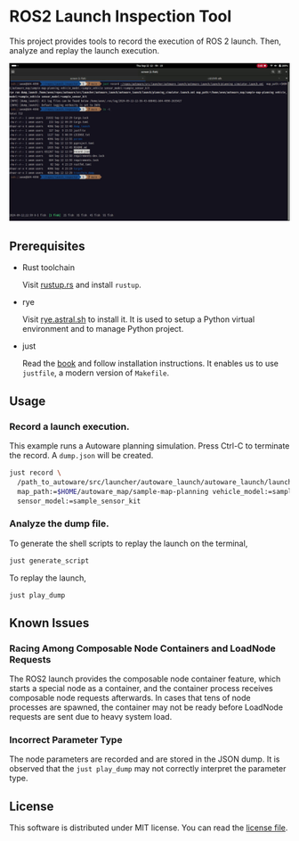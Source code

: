 # ROS2 Launch Inspection Tool

This project provides tools to record the execution of ROS 2
launch. Then, analyze and replay the launch execution.

[![Watch the demo](demo.png)](demo.webm)

## Prerequisites

- Rust toolchain

  Visit [rustup.rs](https://rustup.rs/) and install `rustup`.

- rye

  Visit [rye.astral.sh](https://rye.astral.sh/) to install it. It is
  used to setup a Python virtual environment and to manage Python
  project.


- just

  Read the [book](https://just.systems/man/en/) and follow
  installation instructions. It enables us to use `justfile`, a modern
  version of `Makefile`.

## Usage

### Record a launch execution.

This example runs a Autoware planning simulation. Press Ctrl-C to
terminate the record. A `dump.json` will be created.

```sh
just record \
  /path_to_autoware/src/launcher/autoware_launch/autoware_launch/launch/planning_simulator.launch.xml \
  map_path:=$HOME/autoware_map/sample-map-planning vehicle_model:=sample_vehicle \
  sensor_model:=sample_sensor_kit
```

### Analyze the dump file.

To generate the shell scripts to replay the launch on the terminal,

```sh
just generate_script
```

To replay the launch,

```sh
just play_dump
```

## Known Issues

### Racing Among Composable Node Containers and LoadNode Requests

The ROS2 launch provides the composable node container feature, which
starts a special node as a container, and the container process
receives composable node requests afterwards. In cases that tens of
node processes are spawned, the container may not be ready before
LoadNode requests are sent due to heavy system load.

### Incorrect Parameter Type

The node parameters are recorded and are stored in the JSON dump. It
is observed that the `just play_dump` may not correctly interpret the
parameter type.

## License

This software is distributed under MIT license. You can read the
[license file](LICENSE.txt).
